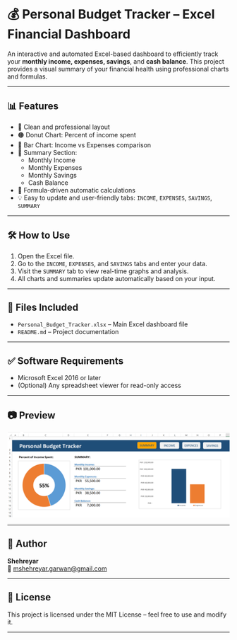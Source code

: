 # 💰 Personal Budget Tracker – Excel Financial Dashboard

An interactive and automated Excel-based dashboard to efficiently track your **monthly income, expenses, savings**, and **cash balance**. This project provides a visual summary of your financial health using professional charts and formulas.

---

## 📊 Features

- 📌 Clean and professional layout
- 🟠 Donut Chart: Percent of income spent
- 🔵 Bar Chart: Income vs Expenses comparison
- 🧾 Summary Section:
  - Monthly Income
  - Monthly Expenses
  - Monthly Savings
  - Cash Balance
- 🧠 Formula-driven automatic calculations
- 💡 Easy to update and user-friendly tabs: `INCOME`, `EXPENSES`, `SAVINGS`, `SUMMARY`

---

## 🛠️ How to Use

1. Open the Excel file.
2. Go to the `INCOME`, `EXPENSES`, and `SAVINGS` tabs and enter your data.
3. Visit the `SUMMARY` tab to view real-time graphs and analysis.
4. All charts and summaries update automatically based on your input.

---

## 📁 Files Included

- `Personal_Budget_Tracker.xlsx` – Main Excel dashboard file
- `README.md` – Project documentation

---

## ✅ Software Requirements

- Microsoft Excel 2016 or later
- (Optional) Any spreadsheet viewer for read-only access

---

## 📷 Preview

![Dashboard Preview](Screenshot.png)

---

## 📌 Author

**Shehreyar**  
📧 mshehreyar.garwan@gmail.com  

---

## 📄 License

This project is licensed under the MIT License – feel free to use and modify it.

---

